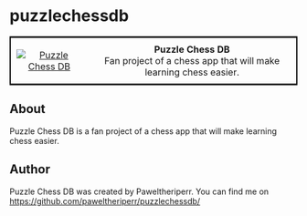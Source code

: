 # puzzlechessdb
<p align="center">
  <table style="border: 2px solid black; border-collapse: collapse; width: 100%; max-width: 800px;">
    <tr>
      <td align="center" style="padding: 10px;">
        <a href="#">
          <img src="https://user-images.githubusercontent.com/113934919/227656379-90a1aa87-f607-4975-a824-ab6515ae73de.png" alt="Puzzle Chess DB" style="max-width: 100%;">
        </a>
      </td>
      <td align="center" style="padding: 10px;">
        <b>Puzzle Chess DB</b>
        <br>
        Fan project of a chess app that will make learning chess easier.
      </td>
    </tr>
  </table>
</p>

## About

Puzzle Chess DB is a fan project of a chess app that will make learning chess easier.
## Author

Puzzle Chess DB was created by Paweltheriperr. You can find me on https://github.com/paweltheriperr/puzzlechessdb/
